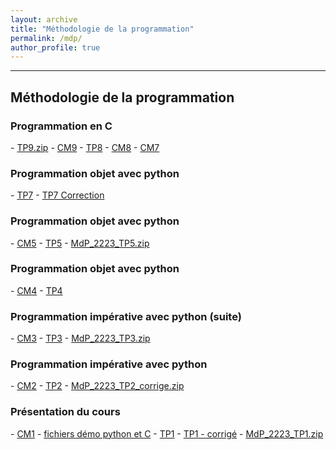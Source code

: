 ```yaml
---
layout: archive
title: "Méthodologie de la programmation"
permalink: /mdp/
author_profile: true
---
```


------
<h2 id="2021">Méthodologie de la programmation</h2>

<h3 id="2021">Programmation en C</h3>
- <a href="/assets/cours/MdlP/MdlP_2223_TP9.zip">TP9.zip</a> 
- <a href="/assets/cours/MdlP/MdlP_2223_CM9.zip">CM9</a> 
- <a href="/assets/cours/MdlP/MdlP_2223_TP8.pdf">TP8</a> 
- <a href="/assets/cours/MdlP/MdlP_2223_CM8.pdf">CM8</a> 
- <a href="/assets/cours/MdlP/MdlP_2223_CM7.pdf">CM7</a> 
<h3 id="2021">Programmation objet avec python</h3>
- <a href="/assets/cours/MdlP/MdlP_2223_TP7.pdf">TP7</a>
- <a href="/assets/cours/MdlP/MdlP_2223_TP7_Correction.zip">TP7 Correction</a>

<h3 id="2021">Programmation objet avec python</h3>
- <a href="/assets/cours/MdlP/MdlP_2223_CM5.pdf">CM5</a> 
- <a href="/assets/cours/MdlP/MdlP_2223_TP5.pdf">TP5</a>
- <a href="/assets/cours/MdlP/MdlP_2223_TP5.zip">MdP_2223_TP5.zip</a> 

<h3 id="2021">Programmation objet avec python</h3>
- <a href="/assets/cours/MdlP/MdlP_2223_CM4.pdf">CM4</a> 
- <a href="/assets/cours/MdlP/MdlP_2223_TP4.pdf">TP4</a>

<h3 id="2021">Programmation impérative avec python (suite)</h3>
- <a href="/assets/cours/MdlP/MdlP_2223_CM3.pdf">CM3</a> 
- <a href="/assets/cours/MdlP/MdlP_2223_TP3.pdf">TP3</a> 
- <a href="/assets/cours/MdlP/MdlP_2223_TP3.zip">MdP_2223_TP3.zip</a> 

<h3 id="2021">Programmation impérative avec python</h3>
- <a href="/assets/cours/MdlP/MdlP_2223_CM2.pdf">CM2</a> 
- <a href="/assets/cours/MdlP/MdlP_2223_TP2.pdf">TP2</a> 
- <a href="/assets/cours/MdlP/MdlP_2223_TP2_corrige.zip">MdP_2223_TP2_corrige.zip</a> 

<h3 id="2021">Présentation du cours</h3>
- <a href="/assets/cours/MdlP/MdlP_2223_CM1.pdf">CM1</a> 
- <a href="/assets/cours/MdlP/MdlP_demo.zip">fichiers démo python et C</a> 
- <a href="/assets/cours/MdlP/MdlP_2223_TP1.pdf">TP1</a> 
- <a href="/assets/cours/MdlP/MdlP_2223_TP1_corrige.pdf">TP1 - corrigé</a> 
- <a href="/assets/cours/MdlP/MdlP_2223_TP1.zip">MdP_2223_TP1.zip</a> 

